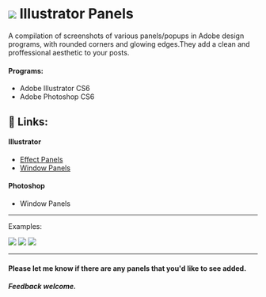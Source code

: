 # ![](https://i.stack.imgur.com/ilYrn.png) Illustrator Panels 

A compilation of screenshots of various panels/popups in Adobe design programs, with rounded corners and glowing edges.They add a clean and proffessional aesthetic to your posts.

#### Programs:
- Adobe Illustrator CS6
- Adobe Photoshop CS6


## 🔗 Links:

#### Illustrator
* [Effect Panels](https://github.com/WELZ-gh/Panels/wiki/Effect)
* [Window Panels](https://github.com/WELZ-gh/Panels/wiki/Window)

#### Photoshop
* Window Panels


___

Examples:

![](https://camo.githubusercontent.com/11bed4125e693ebc8bb71319f1d036aa0bae1842/68747470733a2f2f627974656275636b65742e6f72672f736e6970706574732f57454c5a2d62622f7165626b52522f7261772f393331346232373034643865346539376137353736346535323435376133613165353739323634332f436f6c6f725247422e706e67) ![](https://camo.githubusercontent.com/d69f70ce84a61b095618a97d9f728774c0488973/68747470733a2f2f627974656275636b65742e6f72672f736e6970706574732f57454c5a2d62622f7165626b52522f7261772f393331346232373034643865346539376137353736346535323435376133613165353739323634332f436f6c6f724853422e706e67) ![](https://camo.githubusercontent.com/36fdb61ee2dedd9943a7a8afca19da0f6217b23f/68747470733a2f2f627974656275636b65742e6f72672f736e6970706574732f57454c5a2d62622f7165626b52522f7261772f393331346232373034643865346539376137353736346535323435376133613165353739323634332f436f6c6f72434d594b2e706e67)


___
#### Please let me know if there are any panels that you'd like to see added. 

##### Feedback welcome.

